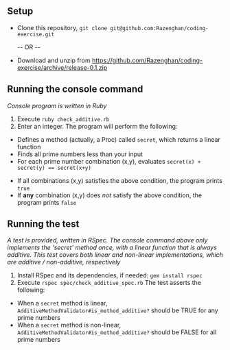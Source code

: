 ## Setup
- Clone this repository, `git clone git@github.com:Razenghan/coding-exercise.git`

  -- OR --
- Download and unzip from https://github.com/Razenghan/coding-exercise/archive/release-0.1.zip

## Running the console command
*Console program is written in Ruby*

1. Execute `ruby check_additive.rb`
2. Enter an integer.  The program will perform the following:
  * Defines a method (actually, a Proc) called `secret`, which returns a linear function
  * Finds all prime numbers less than your input
  * For each prime number combination (x,y), evaluates `secret(x) + secret(y) == secret(x+y)`
   - If all combinations (x,y) satisfies the above condition, the program prints `true`
   - If **any** combination (x,y) does *not* satisfy the above condition, the program prints `false`
   
## Running the test
*A test is provided, written in RSpec.  The console command above only implements the 'secret' method once, with a linear function that is *always* additive.  This test covers both linear and non-linear implementations, which are additive / non-additive, respectively*

1. Install RSpec and its dependencies, if needed:  `gem install rspec`
2. Execute `rspec spec/check_additive_spec.rb`  The test asserts the following:
  * When a `secret` method is linear, `AdditiveMethodValidator#is_method_additive?` should be TRUE for any prime numbers
  * When a `secret` method is non-linear, `AdditiveMethodValidator#is_method_additive?` should be FALSE for all prime numbers

